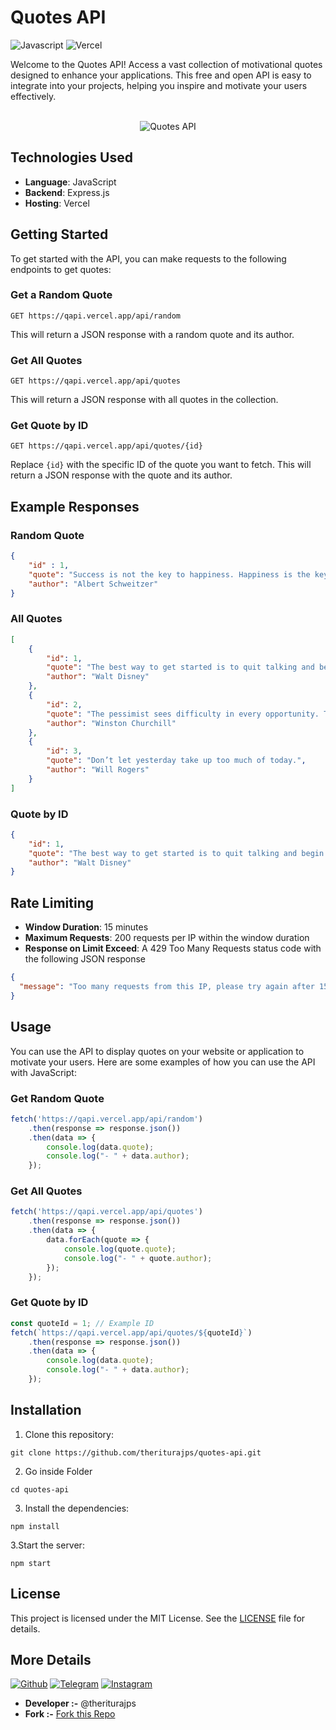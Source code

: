 # Quotes API

![Javascript](https://img.shields.io/badge/JavaScript-F7DF1E.svg?style=for-the-badge&logo=JavaScript&logoColor=black) ![Vercel](https://img.shields.io/badge/Vercel-000000.svg?style=for-the-badge&logo=Vercel&logoColor=white)

Welcome to the Quotes API! Access a vast collection of motivational quotes designed to enhance your applications. This free and open API is easy to integrate into your projects, helping you inspire and motivate your users effectively.

<div align='center'>
  <br>
  <img src="" alt="Quotes API">
  <br>
</div>

## Technologies Used

- **Language**: JavaScript
- **Backend**: Express.js
- **Hosting**: Vercel

## Getting Started

To get started with the API, you can make requests to the following endpoints to get quotes:

### Get a Random Quote

```
GET https://qapi.vercel.app/api/random
```

This will return a JSON response with a random quote and its author.

### Get All Quotes

```
GET https://qapi.vercel.app/api/quotes
```

This will return a JSON response with all quotes in the collection.

### Get Quote by ID

```
GET https://qapi.vercel.app/api/quotes/{id}
```

Replace `{id}` with the specific ID of the quote you want to fetch. This will return a JSON response with the quote and its author.

## Example Responses

### Random Quote

```json
{
    "id" : 1, 
    "quote": "Success is not the key to happiness. Happiness is the key to success. If you love what you are doing, you will be successful.",
    "author": "Albert Schweitzer"
}
```

### All Quotes

```json
[
    {
        "id": 1,
        "quote": "The best way to get started is to quit talking and begin doing.",
        "author": "Walt Disney"
    },
    {
        "id": 2,
        "quote": "The pessimist sees difficulty in every opportunity. The optimist sees opportunity in every difficulty.",
        "author": "Winston Churchill"
    },
    {
        "id": 3,
        "quote": "Don’t let yesterday take up too much of today.",
        "author": "Will Rogers"
    }
]
```

### Quote by ID

```json
{
    "id": 1,
    "quote": "The best way to get started is to quit talking and begin doing.",
    "author": "Walt Disney"
}
```

## Rate Limiting
- **Window Duration**: 15 minutes
- **Maximum Requests**: 200 requests per IP within the window duration
- **Response on Limit Exceed**: A 429 Too Many Requests status code with the following JSON response

```json
{
  "message": "Too many requests from this IP, please try again after 15 minutes"
}
```

## Usage

You can use the API to display quotes on your website or application to motivate your users. Here are some examples of how you can use the API with JavaScript:

### Get Random Quote

```javascript
fetch('https://qapi.vercel.app/api/random')
    .then(response => response.json())
    .then(data => {
        console.log(data.quote);
        console.log("- " + data.author);
    });
```

### Get All Quotes

```javascript
fetch('https://qapi.vercel.app/api/quotes')
    .then(response => response.json())
    .then(data => {
        data.forEach(quote => {
            console.log(quote.quote);
            console.log("- " + quote.author);
        });
    });
```

### Get Quote by ID

```javascript
const quoteId = 1; // Example ID
fetch(`https://qapi.vercel.app/api/quotes/${quoteId}`)
    .then(response => response.json())
    .then(data => {
        console.log(data.quote);
        console.log("- " + data.author);
    });
```

## Installation

1. Clone this repository:
```
git clone https://github.com/theriturajps/quotes-api.git
```
2. Go inside Folder
```
cd quotes-api
```
3. Install the dependencies:
```
npm install
```
3.Start the server:
```
npm start
```

## License

This project is licensed under the MIT License. See the [LICENSE](LICENSE) file for details.

## More Details

<a href="https://github.com/theriturajps">![Github](https://img.shields.io/badge/GitHub-181717.svg?style=for-the-badge&logo=GitHub&logoColor=white)</a> <a href="https://telegram.me/riturajps">![Telegram](https://img.shields.io/badge/Telegram-26A5E4.svg?style=for-the-badge&logo=Telegram&logoColor=white)</a> <a href="https://instagram.com/riturajps">![Instagram](https://img.shields.io/badge/Instagram-E4405F.svg?style=for-the-badge&logo=Instagram&logoColor=white)</a>


- **Developer :-** @theriturajps
- **Fork :-** [Fork this Repo](https://github.com/theriturajps/Quotes-API/fork)
